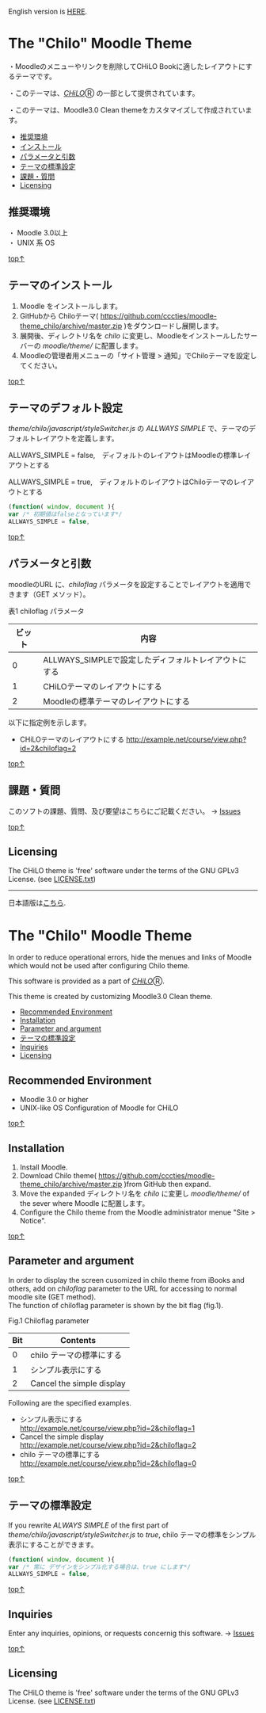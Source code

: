 English version is [HERE](#top_e).

# <a name="top">The "Chilo" Moodle Theme</a>

・Moodleのメニューやリンクを削除してCHiLO Bookに適したレイアウトにするテーマです。

・このテーマは、[_CHiLO_](http://www.cccties.org/activities/chilo/)Ⓡ の一部として提供されています。

・このテーマは、Moodle3.0 Clean themeをカスタマイズして作成されています。

* [推奨環境](#no_1)
* [インストール](#no_2)
* [パラメータと引数](#no_3)
* [テーマの標準設定](#no_4)
* [課題・質問](#no_5)
* [Licensing](#no_6)

## <a name="no_1">推奨環境</a> 

・ Moodle 3.0以上  
・ UNIX 系 OS

[top↑](#top)

## <a name="no_2">テーマのインストール</a>

1. Moodle をインストールします。
2. GitHubから Chiloテーマ( https://github.com/cccties/moodle-theme_chilo/archive/master.zip
)をダウンロードし展開します。
3. 展開後、ディレクトリ名を _chilo_ に変更し、Moodleをインストールしたサーバーの _moodle/theme/_ に配置します。
4. Moodleの管理者用メニューの「サイト管理 > 通知」でChiloテーマを設定してください。

[top↑](#top)

## <a name="no_4">テーマのデフォルト設定</a>

_theme/chilo/javascript/styleSwitcher.js_ の _ALLWAYS SIMPLE_ で、テーマのデフォルトレイアウトを定義します。

ALLWAYS_SIMPLE = false,　ディフォルトのレイアウトはMoodleの標準レイアウトとする

ALLWAYS_SIMPLE = true,　ディフォルトのレイアウトはChiloテーマのレイアウトとする

```javascript
(function( window, document ){
var /* 初期値はfalseとなっています*/
ALLWAYS_SIMPLE = false,
```
[top↑](#top)




## <a name="no_3">パラメータと引数</a>

moodleのURL に、_chiloflag_ パラメータを設定することでレイアウトを適用できます（GET メソッド）。  

表1 chiloflag パラメータ

|ビット|内容|
|---|---|
|0|ALLWAYS_SIMPLEで設定したディフォルトレイアウトにする|
|1|CHiLOテーマのレイアウトにする|
|2|Moodleの標準テーマのレイアウトにする|

以下に指定例を示します。

* CHiLOテーマのレイアウトにする
http://example.net/course/view.php?id=2&chiloflag=2

[top↑](#top)



## <a name="no_5">課題・質問</a>

このソフトの課題、質問、及び要望はこちらにご記載ください。
-> [Issues](https://github.com/cccties/moodle-theme_chilo/issues)

[top↑](#top)

## <a name="no_6">Licensing</a>

The CHiLO theme is 'free' software under the terms of the GNU GPLv3 License. (see [LICENSE.txt](LICENSE.txt)) 


***
日本語版は[こちら](#top).

# <a name="top_e">The "Chilo" Moodle Theme</a>

In order to reduce  operational errors, hide the menues and links of Moodle which would not be used after configuring Chilo theme.

This software is provided as a part of [_CHiLO_](http://www.cccties.org/activities/chilo/)Ⓡ.

This theme is created by customizing Moodle3.0 Clean theme.

* [Recommended Environment](#no_1_e)
* [Installation](#no_2_e)
* [Parameter and argument](#no_3_e)
* [テーマの標準設定](#no_4_e)
* [Inquiries](#no_5_e)
* [Licensing](#no_6_e)
 
## <a name="no_1_e">Recommended Environment</a>

* Moodle 3.0 or higher 
* UNIX-like OS Configuration of Moodle for CHiLO 

[top↑](#top_e)

## <a name="no_2_e">Installation</a>

1. Install Moodle.
2. Download Chilo theme( https://github.com/cccties/moodle-theme_chilo/archive/master.zip )from GitHub then expand.
3. Move the expanded ディレクトリ名を _chilo_ に変更し _moodle/theme/_ of the sever where Moodle に配置します。
4. Configure the Chilo theme from the Moodle administrator menue "Site > Notice".

[top↑](#top_e)

## <a name="no_3_e">Parameter and argument</a>

In order to display the screen cusomized in chilo theme from iBooks and others, add on _chiloflag_ parameter to the URL for accessing to normal moodle site (GET method).   
The function of chiloflag parameter is shown by the bit flag (fig.1).

Fig.1 Chiloflag parameter

|Bit|Contents|
|---|---|
|0|chilo テーマの標準にする|
|1|シンプル表示にする|
|2|Cancel the simple display|

Following are the specified examples.

* シンプル表示にする  
http://example.net/course/view.php?id=2&chiloflag=1
* Cancel the simple display  
http://example.net/course/view.php?id=2&chiloflag=2
* chilo テーマの標準にする  
http://example.net/course/view.php?id=2&chiloflag=0

[top↑](#top)

## <a name="no_4_e">テーマの標準設定</a>

If you rewrite _ALWAYS SIMPLE_ of the first part of _theme/chilo/javascript/styleSwitcher.js_ to _true_, 
chilo テーマの標準をシンプル表示にすることができます。

```javascript
(function( window, document ){
var /* 常に デザインをシンプル化する場合は、true にします*/
ALLWAYS_SIMPLE = false,
```

[top↑](#top)

## <a name="no_5_e">Inquiries</a>

Enter any inquiries, opinions, or requests concernig this software.
-> [Issues](https://github.com/cccties/moodle-theme_chilo/issues)

[top↑](#top_e)

## <a name="no_6_e">Licensing</a>

The CHiLO theme is 'free' software under the terms of the GNU GPLv3 License. (see [LICENSE.txt](LICENSE.txt)) 
